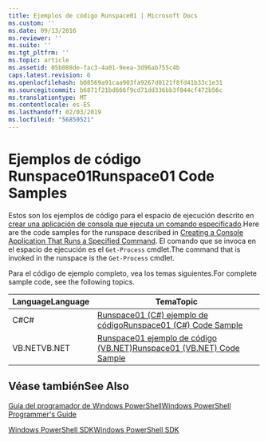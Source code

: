 ```yaml
---
title: Ejemplos de código Runspace01 | Microsoft Docs
ms.custom: ''
ms.date: 09/13/2016
ms.reviewer: ''
ms.suite: ''
ms.tgt_pltfrm: ''
ms.topic: article
ms.assetid: 05b088de-fac3-4a01-9eea-3d96ab755c4b
caps.latest.revision: 6
ms.openlocfilehash: b08569a91caa903fa9267d0121f8fd41b33c1e31
ms.sourcegitcommit: b6871f21bd666f9cd71dd336bb3f844cf472b56c
ms.translationtype: MT
ms.contentlocale: es-ES
ms.lasthandoff: 02/03/2019
ms.locfileid: "56859521"
---
```

# <a name="runspace01-code-samples"></a><span data-ttu-id="25e93-102">Ejemplos de código Runspace01</span><span class="sxs-lookup"><span data-stu-id="25e93-102">Runspace01 Code Samples</span></span>

<span data-ttu-id="25e93-103">Estos son los ejemplos de código para el espacio de ejecución descrito en [crear una aplicación de consola que ejecuta un comando especificado](http://msdn.microsoft.com/en-us/793a6570-a072-4799-840b-172f28ce620e).</span><span class="sxs-lookup"><span data-stu-id="25e93-103">Here are the code samples for the runspace described in [Creating a Console Application That Runs a Specified Command](http://msdn.microsoft.com/en-us/793a6570-a072-4799-840b-172f28ce620e).</span></span> <span data-ttu-id="25e93-104">El comando que se invoca en el espacio de ejecución es el `Get-Process` cmdlet.</span><span class="sxs-lookup"><span data-stu-id="25e93-104">The command that is invoked in the runspace is the `Get-Process` cmdlet.</span></span>

<span data-ttu-id="25e93-105">Para el código de ejemplo completo, vea los temas siguientes.</span><span class="sxs-lookup"><span data-stu-id="25e93-105">For complete sample code, see the following topics.</span></span>

|<span data-ttu-id="25e93-106">Language</span><span class="sxs-lookup"><span data-stu-id="25e93-106">Language</span></span>|<span data-ttu-id="25e93-107">Tema</span><span class="sxs-lookup"><span data-stu-id="25e93-107">Topic</span></span>|
|--------------|-----------|
|<span data-ttu-id="25e93-108">C#</span><span class="sxs-lookup"><span data-stu-id="25e93-108">C#</span></span>|[<span data-ttu-id="25e93-109">Runspace01 (C#) ejemplo de código</span><span class="sxs-lookup"><span data-stu-id="25e93-109">Runspace01 (C#) Code Sample</span></span>](./runspace01-csharp-code-sample.md)|
|<span data-ttu-id="25e93-110">VB.NET</span><span class="sxs-lookup"><span data-stu-id="25e93-110">VB.NET</span></span>|[<span data-ttu-id="25e93-111">Runspace01 ejemplo de código (VB.NET)</span><span class="sxs-lookup"><span data-stu-id="25e93-111">Runspace01 (VB.NET) Code Sample</span></span>](./runspace01-vb-net-code-sample.md)|

## <a name="see-also"></a><span data-ttu-id="25e93-112">Véase también</span><span class="sxs-lookup"><span data-stu-id="25e93-112">See Also</span></span>

[<span data-ttu-id="25e93-113">Guía del programador de Windows PowerShell</span><span class="sxs-lookup"><span data-stu-id="25e93-113">Windows PowerShell Programmer's Guide</span></span>](./windows-powershell-programmer-s-guide.md)

[<span data-ttu-id="25e93-114">Windows PowerShell SDK</span><span class="sxs-lookup"><span data-stu-id="25e93-114">Windows PowerShell SDK</span></span>](../windows-powershell-reference.md)